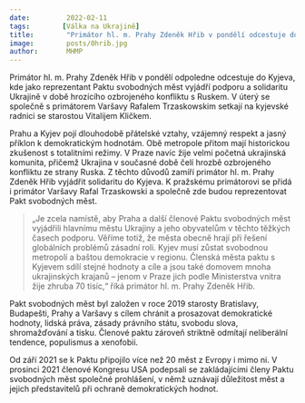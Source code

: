 ```yaml
---
date:         2022-02-11
tags:        [Válka na Ukrajině]
title:        "Primátor hl. m. Prahy Zdeněk Hřib v pondělí odcestuje do Kyjeva vyjádřit podporu Ukrajině"
image: 	      posts/0hrib.jpg
author:       MHMP
---
```

 
Primátor hl. m. Prahy Zdeněk Hřib v pondělí odpoledne odcestuje do Kyjeva, kde jako reprezentant Paktu svobodných měst vyjádří podporu a solidaritu Ukrajině v době hrozícího ozbrojeného konfliktu s Ruskem. V úterý se společně s primátorem Varšavy Rafalem Trzaskowskim setkají na kyjevské radnici se starostou Vitalijem Kličkem. 

Prahu a Kyjev pojí dlouhodobě přátelské vztahy, vzájemný respekt a jasný příklon k demokratickým hodnotám. Obě metropole přitom mají historickou zkušenost s totalitními režimy. V Praze navíc žije velmi početná ukrajinská komunita, přičemž Ukrajina v současné době čelí hrozbě ozbrojeného konfliktu ze strany Ruska. Z těchto důvodů zamíří primátor hl. m. Prahy Zdeněk Hřib vyjádřit solidaritu do Kyjeva. K pražskému primátorovi se přidá i primátor Varšavy Rafal Trzaskowski a společně zde budou reprezentovat Pakt svobodných měst.   

> „Je zcela namístě, aby Praha a další členové Paktu svobodných měst vyjádřili hlavnímu městu Ukrajiny a jeho obyvatelům v těchto těžkých časech podporu. Věříme totiž, že města obecně hrají při řešení globálních problémů zásadní roli. Kyjev musí zůstat svobodnou metropolí a baštou demokracie v regionu. Členská města paktu s Kyjevem sdílí stejné hodnoty a cíle a jsou také domovem mnoha ukrajinských krajanů – jenom v Praze jich podle Ministerstva vnitra žije zhruba 70 tisíc,“ říká primátor hl. m. Prahy Zdeněk Hřib.  

Pakt svobodných měst byl založen v roce 2019 starosty Bratislavy, Budapešti, Prahy a Varšavy s cílem chránit a prosazovat demokratické hodnoty, lidská práva, zásady právního státu, svobodu slova, shromažďování a tisku. Členové paktu zároveň striktně odmítají neliberální tendence, populismus a xenofobii. 

Od září 2021 se k Paktu připojilo více než 20 měst z Evropy i mimo ni. V prosinci 2021 členové Kongresu USA podepsali se zakládajícími členy Paktu svobodných měst společné prohlášení, v němž uznávají důležitost měst a jejich představitelů při ochraně demokratických hodnot. 
